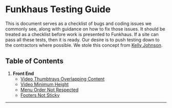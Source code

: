 # Funkhaus Testing Guide

This is document serves as a checklist of bugs and coding issues we commonly see, along with guidance on how to fix those issues. It should be treated as a checklist before work is presented to Funkhaus. If a site can pass all these tests, then it is ready. Our desire is to push testing down to the contractors where possible. We stole this concept from [Kelly Johnson](http://www.lockheedmartin.com/us/aeronautics/skunkworks/14rules.html).

## Table of Contents
1. **Front End**
   - [Video Thumbtrays Overlapping Content](#video-thumbtrays-overlapping-content)
   - [Video Minimum Height](#video-minimum-height)
   - [Menu Order Not Respected](#menu-order-not-respected)
   - [Footers Not Sticky](#footers-not-sticky)
___